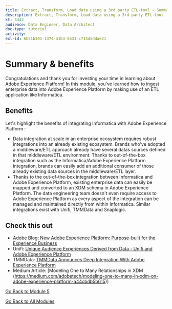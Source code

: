 ```yaml
---
title: Extract, Transform, Load data using a 3rd party ETL-tool - Summary
description: Extract, Transform, Load data using a 3rd party ETL-tool - Summary
kt: 5342
audience: Data Engineer, Data Architect
doc-type: tutorial
activity:
exl-id: 6b51b301-1374-41b3-8431-c715d8ddae21
---
```

# Summary & benefits

Congratulations and thank you for investing your time in learning about Adobe Experience Platform!
In this module, you've learned how to ingest enterprise data into Adobe Experience Platform by making use of an ETL application like Informatica.

## Benefits

Let's highlight the benefits of integrating Informatica with Adobe Experience Platform :

- Data integration at scale in an enterprise ecosystem requires robust integrations into an already existing ecosystem. Brands who've adopted a middleware/ETL approach already have several datas sources defined in that middleware/ETL environment. Thanks to out-of-the-box integration such as the Informatica/Adobe Experience Platform integration, brands can easily add an additional consumer of those already existing data sources in the middleware/ETL layer.
- Thanks to the out-of-the-box integration between Informatica and Adobe Experience Platform, existing enterprise data can easily be mapped and converted to an XDM schema in Adobe Experience Platform. The data engineering team doesn't even require access to Adobe Experience Platform as every aspect of the integration can be managed and maintained directly from within Informatica. Similar integrations exist with Unifi, TMMData and Snaplogic.

## Check this out


- Adobe Blog: [New Adobe Experience Platform: Purpose-built for the Experience Business](https://theblog.adobe.com/new-adobe-cloud-platform-way-manage-experience-data-scale/)
- Unifi: [Unique Audience Experiences Derived from Data - Unifi and Adobe Experience Platform](https://unifisoftware.com/solutions/adobe-experience-platform/)
- TMMData: [TMMData Announces Deep Integration With Adobe Experience Platform](https://content.tmmdata.com/press/tmmdata-announces-deep-integration-with-adobe-cloud-platform)
- Medium Article: [Modeling One to Many Relationships in XDM (https://medium.com/adobetech/modeling-one-to-many-in-xdm-on-adobe-experience-platform-a44cbdb5b615)]

[Go Back to Module 5](./data-ingestion-informatica-etl.md)

[Go Back to All Modules](../../overview.md)
